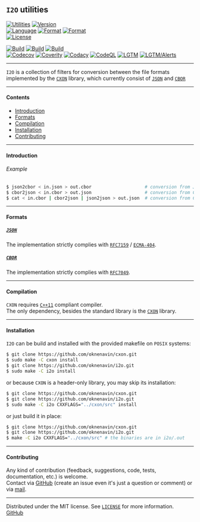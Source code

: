 ## `I2O` utilities

[![Utilities][img-bin]](https://github.com/oknenavin/i2o)
[![Version][img-ver]](https://github.com/oknenavin/cxon/releases)  
[![Language][img-lng]](https://isocpp.org/wiki/faq/cpp11)
[![Format][img-fmt-json]](http://json.org)
[![Format][img-fmt-cbor]](https://cbor.io)  
[![License][img-lic]](LICENSE)

[![Build][img-bld-lnx]](https://github.com/oknenavin/i2o/actions/workflows/linux.yml)
[![Build][img-bld-mac]](https://github.com/oknenavin/i2o/actions/workflows/macos.yml)
[![Build][img-bld-win]](https://github.com/oknenavin/i2o/actions/workflows/windows.yml)  
[![Codecov][img-cov]](https://codecov.io/gh/oknenavin/cxon)
[![Coverity][img-cvr]](https://scan.coverity.com/projects/oknenavin-cxon)
[![Codacy][img-cod]](https://www.codacy.com/gh/oknenavin/cxon/dashboard?utm_source=github.com&amp;utm_medium=referral&amp;utm_content=oknenavin/cxon&amp;utm_campaign=Badge_Grade)
[![CodeQL][img-cql]](https://github.com/oknenavin/cxon/actions?query=workflow%3ACodeQL)
[![LGTM][img-lgtm-qual]](https://lgtm.com/projects/g/oknenavin/cxon/context:cpp)
[![LGTM/Alerts][img-lgtm-alrt]](https://lgtm.com/projects/g/oknenavin/cxon/alerts/)


--------------------------------------------------------------------------------

`I2O` is a collection of filters for conversion between the file formats
  implemented by the [`CXON`](https://github.com/oknenavin/cxon) library,
  which currently consist of [`JSON`](http://json.org) and [`CBOR`](https://cbor.io)


--------------------------------------------------------------------------------

#### Contents
  - [Introduction](#introduction)
  - [Formats](#formats)
  - [Compilation](#compilation)
  - [Installation](#installation)
  - [Contributing](#contributing)


--------------------------------------------------------------------------------

#### Introduction

###### Example
```bash
$ json2cbor < in.json > out.cbor                    # conversion from JSON to CBOR
$ cbor2json < in.cbor > out.json                    # conversion from CBOR to JSON
$ cat < in.cbor | cbor2json | json2json > out.json  # conversion from CBOR to JSON, pretty-printed
```

--------------------------------------------------------------------------------

#### Formats

##### [`JSON`](http://json.org)

The implementation strictly complies with [`RFC7159`][RFC7159] / [`ECMA-404`][ECMA-404].

##### [`CBOR`](https://cbor.io)

The implementation strictly complies with [`RFC7049`][RFC7049].


--------------------------------------------------------------------------------

#### Compilation

`CXON` requires [`C++11`][cpp-comp-support] compliant compiler.  
The only dependency, besides the standard library is the [`CXON`](https://github.com/oknenavin/cxon) library.


--------------------------------------------------------------------------------

#### Installation

`I2O` can be build and installed with the provided makefile on `POSIX` systems:

``` bash
$ git clone https://github.com/oknenavin/cxon.git
$ sudo make -C cxon install
$ git clone https://github.com/oknenavin/i2o.git
$ sudo make -C i2o install
```

or because `CXON` is a header-only library, you may skip its installation:

``` bash
$ git clone https://github.com/oknenavin/cxon.git
$ git clone https://github.com/oknenavin/i2o.git
$ sudo make -C i2o CXXFLAGS="../cxon/src" install
```

or just build it in place:

``` bash
$ git clone https://github.com/oknenavin/cxon.git
$ git clone https://github.com/oknenavin/i2o.git
$ make -C i2o CXXFLAGS="../cxon/src" # the binaries are in i2o/.out
```

--------------------------------------------------------------------------------

#### Contributing

Any kind of contribution (feedback, suggestions, code, tests, documentation, etc.) is welcome.  
Contact via [GitHub][GitHub] (create an issue even it's just a question or comment) or
via [mail](mailto:oknenavin@outlook.com).


-------------------------------------------------------------------------------

Distributed under the MIT license. See [`LICENSE`](LICENSE) for more information.  
[GitHub][github]


<!-- links -->
[img-bin]: https://img.shields.io/badge/bin-I2O-608060.svg?style=plastic
[img-ver]: https://img.shields.io/github/release/oknenavin/i2o.svg?style=plastic&color=608060
[img-lng]: https://img.shields.io/badge/language-C++11/20-608060.svg?style=plastic&logo=C%2B%2B
[img-fmt-json]: https://img.shields.io/badge/language-JSON-608060.svg?style=plastic&logo=JSON
[img-fmt-cbor]: https://img.shields.io/badge/language-CBOR-608060.svg?style=plastic
[img-lic]: https://img.shields.io/badge/license-MIT-608060.svg?style=plastic
[img-bld-lnx]: https://github.com/oknenavin/i2o/actions/workflows/linux.yml/badge.svg
[img-bld-mac]: https://github.com/oknenavin/i2o/actions/workflows/macos.yml/badge.svg
[img-bld-win]: https://github.com/oknenavin/i2o/actions/workflows/windows.yml/badge.svg
[img-cov]: https://codecov.io/gh/oknenavin/cxon/branch/master/graph/badge.svg
[img-cvr]: https://scan.coverity.com/projects/18083/badge.svg
[img-cod]: https://app.codacy.com/project/badge/Grade/a4b8981f7ce34dd5963f10723f8188bf
[img-cql]: https://github.com/oknenavin/cxon/workflows/CodeQL/badge.svg
[img-lgtm-qual]: https://img.shields.io/lgtm/grade/cpp/g/oknenavin/cxon.svg?logo=lgtm&logoWidth=18
[img-lgtm-alrt]: https://img.shields.io/lgtm/alerts/g/oknenavin/cxon.svg?logo=lgtm&logoWidth=18
[cpp-comp-support]: https://en.cppreference.com/mwiki/index.php?title=cpp/compiler_support&oldid=108771
[RFC7159]: https://www.ietf.org/rfc/rfc7159.txt
[ECMA-404]: http://www.ecma-international.org/publications/files/ECMA-ST/ECMA-404.pdf
[RFC7049]: https://tools.ietf.org/rfc/rfc7049.txt
[github]: https://github.com/oknenavin/cxon
